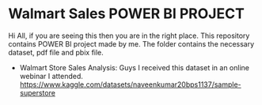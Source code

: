 # Walmart Sales POWER BI PROJECT
Hi All, if you are seeing this then you are in the right place. This repository contains POWER BI project made by me. The folder contains the necessary dataset, pdf file and pbix file.

* Walmart Store Sales Analysis: Guys I received this dataset in an online webinar I attended. https://www.kaggle.com/datasets/naveenkumar20bps1137/sample-superstore

